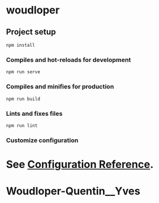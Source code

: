 # woudloper

## Project setup

```
npm install
```

### Compiles and hot-reloads for development

```
npm run serve
```

### Compiles and minifies for production

```
npm run build
```

### Lints and fixes files

```
npm run lint
```

### Customize configuration

# See [Configuration Reference](https://cli.vuejs.org/config/).

# Woudloper-Quentin\_\_Yves

